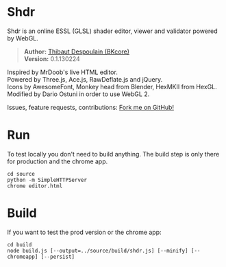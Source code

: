 Shdr
====

Shdr is an online ESSL (GLSL) shader editor, viewer and validator powered by WebGL.

> **Author:** [Thibaut Despoulain (BKcore)](http://bkcore.com)  
> **Version:** 0.1.130224

Inspired by MrDoob's live HTML editor.  
Powered by Three.js, Ace.js, RawDeflate.js and jQuery.  
Icons by AwesomeFont, Monkey head from Blender, HexMKII from HexGL.
Modified by Dario Ostuni in order to use WebGL 2.

Issues, feature requests, contributions:
[Fork me on GitHub!](https://github.com/BKcore/Shdr)

# Run
To test locally you don't need to build anything. The build step is only there for production and the chrome app.
```
cd source
python -m SimpleHTTPServer
chrome editor.html
```

# Build
If you want to test the prod version or the chrome app:
```
cd build
node build.js [--output=../source/build/shdr.js] [--minify] [--chromeapp] [--persist]
```
